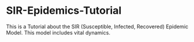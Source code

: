 # SIR-Epidemics-Tutorial
This is a Tutorial about the SIR (Susceptible, Infected, Recovered) Epidemic Model. This model includes vital dynamics.
